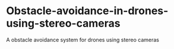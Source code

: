 # Obstacle-avoidance-in-drones-using-stereo-cameras
A obstacle avoidance system for drones using stereo cameras

